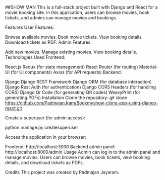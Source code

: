 ##SHOW MAN
This is a full-stack project built with Django and React for a movie booking site. In this application, users can browse movies, book tickets, and admins can manage movies and bookings.

Features
User Features:

Browse available movies.
Book movie tickets.
View booking details.
Download tickets as PDF.
Admin Features:

Add new movies.
Manage existing movies.
View booking details.
Technologies Used
Frontend:

React.js
Redux (for state management)
React Router (for routing)
Material-UI (for UI components)
Axios (for API requests)
Backend:

Django
Django REST Framework
Django ORM (for database interaction)
Django Rest Auth (for authentication)
Django CORS Headers (for handling CORS)
Django Qr Code (for generating QR codes)
WeasyPrint (for generating PDFs)
Installation
Clone the repository:
git clone https://github.com/PadmajanJram/Bookmyshow-clone-app-using-django-react.git

Create a superuser (for admin access):

python manage.py createsuperuser

Access the application in your browser:

Frontend: http://localhost:3000
Backend admin panel: http://localhost:8000/admin
Usage
Admin can log in to the admin panel and manage movies.
Users can browse movies, book tickets, view booking details, and download tickets as PDFs.


Credits
This project was created by Padmajan Jayaram.

